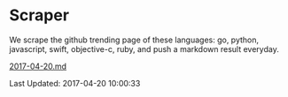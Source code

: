 # Scraper

We scrape the github trending page of these languages: go, python, javascript, swift, objective-c, ruby, and push a markdown result everyday.

[2017-04-20.md](https://github.com/henson/Scraper/blob/master/2017-04-20.md)

Last Updated: 2017-04-20 10:00:33